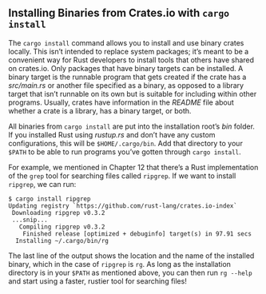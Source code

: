 ## Installing Binaries from Crates.io with `cargo install`

The `cargo install` command allows you to install and use binary crates
locally. This isn’t intended to replace system packages; it’s meant to be a
convenient way for Rust developers to install tools that others have shared on
crates.io. Only packages that have binary targets can be installed. A binary
target is the runnable program that gets created if the crate has a
*src/main.rs* or another file specified as a binary, as opposed to a library
target that isn’t runnable on its own but is suitable for including within
other programs. Usually, crates have information in the *README* file about
whether a crate is a library, has a binary target, or both.

All binaries from `cargo install` are put into the installation root’s *bin*
folder. If you installed Rust using *rustup.rs* and don’t have any custom
configurations, this will be `$HOME/.cargo/bin`. Add that directory to your
`$PATH` to be able to run programs you’ve gotten through `cargo install`.

For example, we mentioned in Chapter 12 that there’s a Rust implementation of
the `grep` tool for searching files called `ripgrep`. If we want to install
`ripgrep`, we can run:

```text
$ cargo install ripgrep
Updating registry `https://github.com/rust-lang/crates.io-index`
 Downloading ripgrep v0.3.2
 ...snip...
   Compiling ripgrep v0.3.2
    Finished release [optimized + debuginfo] target(s) in 97.91 secs
  Installing ~/.cargo/bin/rg
```

The last line of the output shows the location and the name of the installed
binary, which in the case of `ripgrep` is `rg`. As long as the installation
directory is in your `$PATH` as mentioned above, you can then run `rg --help`
and start using a faster, rustier tool for searching files!
